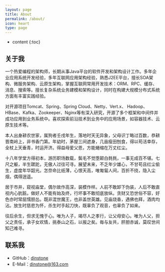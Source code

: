 ```yaml
---
layout: page
title: About
permalink: /about/
icon: heart
type: page
---
```


* content
{:toc}


## 关于我

一个热爱编程的架构师，长期从事Java平台的软件开发和架构设计工作。多年企业应用系统开发经验，多年互联网应用架构经验，熟悉J2EE平台，擅长SOA架构、微服务架构、云原生架构，掌握互联网常用开发技术：ORM、RPC、缓存、消息、搜索等。擅长复杂系统业务建模和架构设计，同时在构建大规模分布式系统方面有丰富实践经验。

对开源项目Tomcat、Spring、Spring Cloud、Netty、Vert.x、 Hadoop、HBase、Kafka、Zookeeper、Nginx等有深入研究，开源了多个框架和中间件并成功应用到业务系统中。喜欢探索前沿技术到业务中的应用场景，如容器技术、云原生技术等。

本人出身耕农世家，属狗者壬戌年生，落地时天无异象，父母识丁略过百数，恭耕晋南岭上，非书香门第。年幼时，茅屋三间遮身，几亩瘦田刨食，得以苟活幸存，全杖上天垂青，时运开济。得益母爱父恩，方能蜷缩在万丈红尘。

十八年学堂方得初本，游历职场数载，鬓毛不觉堕颠白毵毵，一事无成百不堪。七尺之躯，半生蹉跎，无傲人过往可寻。展望未来，不乏年少雄心，不甘苟且红尘偷生，虚度年华韶光。怎奈命比纸薄，心恨天高，唯匍匐人间，百折不挠，隐入尘烟，偶得逍遥。

居于市井，窥视庙堂，偶尔故作高深，装模作样。人前不敢卸下伪装，人后不敢直视内心肮脏。做好人不能有始及终，行坏事不敢彻底放纵。贪财又恐世俗不容，好色亦时常屈懦胆怂。既非混世魔王，也非盖世英雄。见庙烧香，遇佛也拜，酒肉均沾。放生时慈悲为怀，杀生时手起刀快，既辜负了观音，也辜负了如来。

往后余生，但求无愧于心。唯为人子，竭尽人之孝行，让父母安心。唯为人父，担父之责任，承子女欢情，挑泰山之石，以报之矣。毎与友共，肝胆赤诚，莫叹世间知己难寻。


## 联系我

* GitHub：[dinstone](https://github.com/dinstone)
* E-Mail：dinstone@163.com
